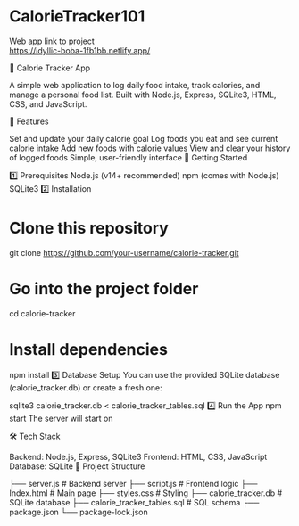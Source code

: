 # CalorieTracker101


Web app link to project    
https://idyllic-boba-1fb1bb.netlify.app/


🥗 Calorie Tracker App

A simple web application to log daily food intake, track calories, and manage a personal food list.
Built with Node.js, Express, SQLite3, HTML, CSS, and JavaScript.

📌 Features

Set and update your daily calorie goal
Log foods you eat and see current calorie intake
Add new foods with calorie values
View and clear your history of logged foods
Simple, user-friendly interface
🚀 Getting Started

1️⃣ Prerequisites
Node.js (v14+ recommended)
npm (comes with Node.js)
SQLite3
2️⃣ Installation
# Clone this repository
git clone https://github.com/your-username/calorie-tracker.git

# Go into the project folder
cd calorie-tracker

# Install dependencies
npm install
3️⃣ Database Setup
You can use the provided SQLite database (calorie_tracker.db) or create a fresh one:

sqlite3 calorie_tracker.db < calorie_tracker_tables.sql
4️⃣ Run the App
npm start
The server will start on 

🛠️ Tech Stack

Backend: Node.js, Express, SQLite3
Frontend: HTML, CSS, JavaScript
Database: SQLite
📂 Project Structure

├── server.js              # Backend server
├── script.js              # Frontend logic
├── Index.html             # Main page
├── styles.css             # Styling
├── calorie_tracker.db     # SQLite database
├── calorie_tracker_tables.sql  # SQL schema
├── package.json
└── package-lock.json
